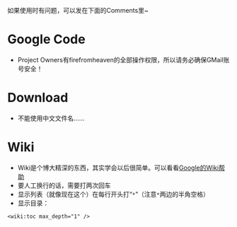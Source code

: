 如果使用时有问题，可以发在下面的Comments里~



# Google Code #
  * Project Owners有firefromheaven的全部操作权限，所以请务必确保GMail账号安全！

# Download #
  * 不能使用中文文件名……

# Wiki #
  * Wiki是个博大精深的东西，其实学会以后很简单。可以看看[Google的Wiki帮助](http://code.google.com/p/support/wiki/WikiSyntax)
  * 要人工换行的话，需要打两次回车
  * 显示列表（就像现在这个）在每行开头打“` * `”（注意`*`两边的半角空格）
  * 显示目录：
```
<wiki:toc max_depth="1" />
```